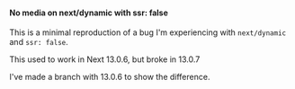 #### No media on next/dynamic with ssr: false

This is a minimal reproduction of a bug I'm experiencing with `next/dynamic` and `ssr: false`.

This used to work in Next 13.0.6, but broke in 13.0.7

I've made a branch with 13.0.6 to show the difference.

